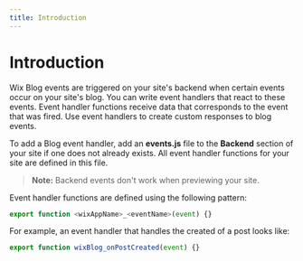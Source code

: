 ```yaml
---
title: Introduction
---
```


# Introduction

Wix Blog events are triggered on your site's backend when certain events occur on your site's blog.
You can write event handlers that react to these events. Event handler functions receive data
that corresponds to the event that was fired. Use event handlers to create custom responses
to blog events. 

To add a Blog event handler, add an **events.js** file to the **Backend** section of your site
if one does not already exists. All event handler functions for your site are defined in this
file. 

> **Note:** Backend events don't work when previewing your site.

Event handler functions are defined using the following pattern:
```javascript
export function <wixAppName>_<eventName>(event) {}
```

For example, an event handler that handles the created of a post looks like:
```javascript
export function wixBlog_onPostCreated(event) {}
```
